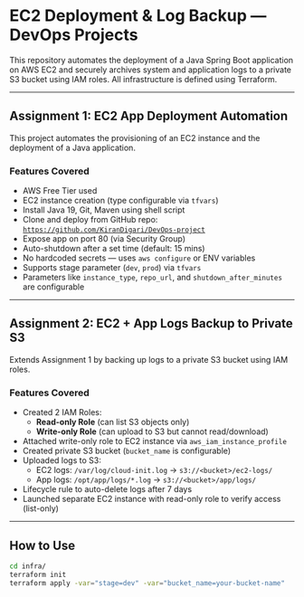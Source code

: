 # EC2 Deployment & Log Backup — DevOps Projects

This repository automates the deployment of a Java Spring Boot application on AWS EC2 and securely archives system and application logs to a private S3 bucket using IAM roles. All infrastructure is defined using Terraform.

---

## Assignment 1: EC2 App Deployment Automation

This project automates the provisioning of an EC2 instance and the deployment of a Java application.

### Features Covered
- AWS Free Tier used
- EC2 instance creation (type configurable via `tfvars`)
- Install Java 19, Git, Maven using shell script
- Clone and deploy from GitHub repo:  
  [`https://github.com/KiranDigari/DevOps-project`](https://github.com/KiranDigari/DevOps-project)
- Expose app on port 80 (via Security Group)
- Auto-shutdown after a set time (default: 15 mins)
- No hardcoded secrets — uses `aws configure` or ENV variables
- Supports stage parameter (`dev`, `prod`) via `tfvars`
- Parameters like `instance_type`, `repo_url`, and `shutdown_after_minutes` are configurable

---

## Assignment 2: EC2 + App Logs Backup to Private S3

Extends Assignment 1 by backing up logs to a private S3 bucket using IAM roles.

### Features Covered
- Created 2 IAM Roles:
  - **Read-only Role** (can list S3 objects only)
  - **Write-only Role** (can upload to S3 but cannot read/download)
- Attached write-only role to EC2 instance via `aws_iam_instance_profile`
- Created private S3 bucket (`bucket_name` is configurable)
- Uploaded logs to S3:
  - EC2 logs: `/var/log/cloud-init.log` → `s3://<bucket>/ec2-logs/`
  - App logs: `/opt/app/logs/*.log` → `s3://<bucket>/app/logs/`
- Lifecycle rule to auto-delete logs after 7 days
- Launched separate EC2 instance with read-only role to verify access (list-only)

---

## How to Use

```bash
cd infra/
terraform init
terraform apply -var="stage=dev" -var="bucket_name=your-bucket-name"


